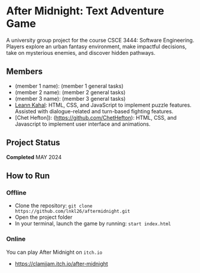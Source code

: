 # After Midnight: Text Adventure Game
A university group project for the course CSCE 3444: Software Engineering. Players explore an urban fantasy environment, make impactful decisions, take on mysterious enemies, and discover hidden pathways.
## Members
* (member 1 name): (member 1 general tasks)
* (member 2 name): (member 2 general tasks)
* (member 3 name): (member 3 general tasks)
* [Leann Kahal](https://github.com/lnkl26): HTML, CSS, and JavaScript to implement puzzle features. Assisted with dialogue-related and turn-based fighting features. 
* [Chet Hefton]): (https://github.com/ChetHefton): HTML, CSS, and Javascript to implement user interface and animations.
## Project Status
**Completed** MAY 2024
## How to Run
### Offline
* Clone the repository: `git clone https://github.com/lnkl26/aftermidnight.git`
* Open the project folder
* In your terminal, launch the game by running: `start index.html`
### Online
You can play After Midnight on `itch.io`
* https://clamjjam.itch.io/after-midnight
